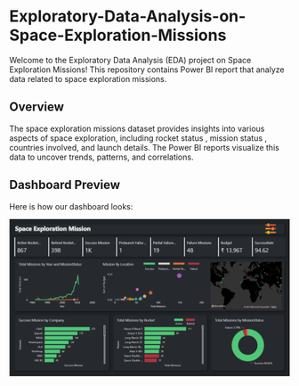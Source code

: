 # Exploratory-Data-Analysis-on-Space-Exploration-Missions

Welcome to the Exploratory Data Analysis (EDA) project on Space Exploration Missions! This repository contains Power BI report that analyze data related to space exploration missions.

## Overview

The space exploration missions dataset provides insights into various aspects of space exploration, including rocket status , mission status , countries involved, and launch details. The Power BI reports visualize this data to uncover trends, patterns, and correlations.

## Dashboard Preview

Here is how our dashboard looks:

![Dashboard](dashboard_overview.png)



